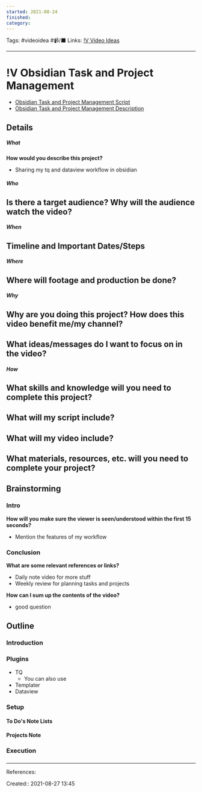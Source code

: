 ```yaml
---
started: 2021-08-24
finished:
category:
---
```

Tags: #videoidea #📹/⬛ 
Links: [!V Video Ideas](!V%20Video%20Ideas)
___
# !V Obsidian Task and Project Management
- [Obsidian Task and Project Management Script](Obsidian%20Task%20and%20Project%20Management%20Script)
- [Obsidian Task and Project Management Description](Obsidian%20Task%20and%20Project%20Management%20Description)
## Details
##### What
**How would you describe this project?**
- Sharing my tq and dataview workflow in obsidian

##### Who
**Is there a target audience? Why will the audience watch the video?**
- 

##### When
**Timeline and Important Dates/Steps**
- 

##### Where
**Where will footage and production be done?**
- 

##### Why
**Why are you doing this project? How does this video benefit me/my channel?**
- 

**What ideas/messages do I want to focus on in the video?**
- 

##### How
**What skills and knowledge will you need to complete this project?**
- 

**What will my script include?**
- 

**What will my video include?**
- 

**What materials, resources, etc. will you need to complete your project?**
- 

## Brainstorming
### Intro
**How will you make sure the viewer is seen/understood within the first 15 seconds?**
- Mention the features of my workflow
### Conclusion
**What are some relevant references or links?**
- Daily note video for more stuff
- Weekly review for planning tasks and projects

**How can I sum up the contents of the video?**
- good question
## Outline
### Introduction

### Plugins
- TQ
	- You can also use 
- Templater
- Dataview
### Setup
#### To Do's Note Lists
#### Projects Note
### Execution
### 
___
References:

Created:: 2021-08-27 13:45
